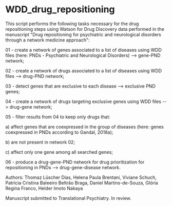# WDD_drug_repositioning
This script performs the following tasks necessary for the drug repositioning steps using Watson for Drug Discovery data performed in the manuscript "Drug repositioning for psychiatric and neurological disorders through a network medicine approach":

01 - create a network of genes associated to a list of diseases using WDD files (here: PNDs - Psychiatric and Neurological Disorders) --> gene-PND network;

02 - create a network of drugs associated to a list of diseases using WDD files --> drug-PND network;

03 - detect genes that are exclusive to each disease --> exclusive PND genes;

04 - create a network of drugs targeting exclusive genes using WDD files --> drug-gene network;

05 - filter results from 04 to keep only drugs that:

a) affect genes that are coexpressed in the group of diseases (here: genes coexpressed in PNDs according to Gandal, 2018a);

b) are not present in network 02;

c) affect only one gene among all searched genes;

06 - produce a drug-gene-PND network for drug prioritization for repositioning in PNDs --> drug-gene-disease network.

Authors: Thomaz Lüscher Dias, Helena Paula Brentani, Viviane Schuch, Patrícia Cristina Baleeiro Beltrão Braga, Daniel Martins-de-Souza, Glória Regina Franco, Helder Imoto Nakaya

Manuscript submitted to Translational Psychiatry. In review.
